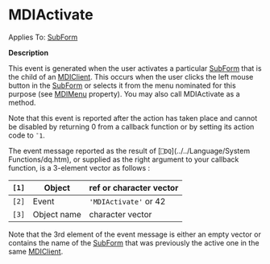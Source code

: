 




<h1 class="heading"><span class="name">MDIActivate</span></h1>

Applies To: [SubForm](./subform.md)


**Description**


This event is generated when the user activates a particular [SubForm](./subform.md) that is the child of an [MDIClient](./mdiclient.md). This occurs when the user clicks the left mouse button in the [SubForm](./subform.md) or selects it from the menu nominated for this purpose (see [MDIMenu](./mdimenu.md) property). You may also call MDIActivate as a method.


Note that this event is reported after the action has taken place and cannot be disabled by returning 0 from a callback function or by setting its action code to `¯1`.


The event message reported as the result of [`⎕DQ`](../../Language/System Functions/dq.htm), or supplied as the right argument to your callback function, is a 3-element vector as follows :


| `[1]` | Object | ref or character vector |
| --- | --- | ---  |
| `[2]` | Event | `'MDIActivate'` or 42 |
| `[3]` | Object name | character vector |


Note that the 3rd element of the event message is either an empty vector or contains the name of the [SubForm](./subform.md) that was previously the active one in the same [MDIClient](./mdiclient.md).



